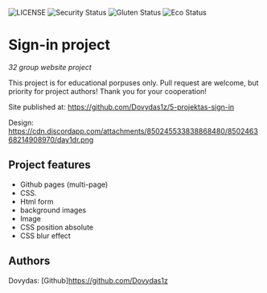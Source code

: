 ![LICENSE](https://img.shields.io/badge/license-MIT-blue.svg?style=flat-square)
![Security Status](https://img.shields.io/security-headers?label=Security&url=https%3A%2F%2Fgithub.com&style=flat-square)
![Gluten Status](https://img.shields.io/badge/Gluten-Free-green.svg)
![Eco Status](https://img.shields.io/badge/ECO-Friendly-green.svg)

# Sign-in project

_32 group website project_

This project is for educational porpuses only. Pull request are welcome, but priority for project authors! Thank you for your cooperation!

Site published at: https://github.com/Dovydas1z/5-projektas-sign-in

Design: https://cdn.discordapp.com/attachments/850245533838868480/850246368214908970/day1dr.png

## Project features

- Github pages (multi-page)
- CSS.
- Html form
- background images
- Image
- CSS position absolute
- CSS blur effect

## Authors

Dovydas: [Github]https://github.com/Dovydas1z